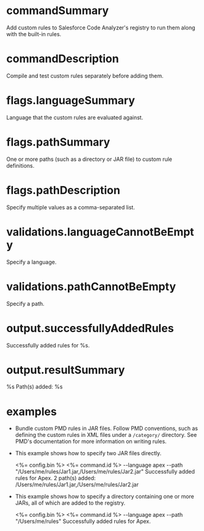 # commandSummary

Add custom rules to Salesforce Code Analyzer's registry to run them along with the built-in rules.

# commandDescription

Compile and test custom rules separately before adding them.

# flags.languageSummary

Language that the custom rules are evaluated against.

# flags.pathSummary

One or more paths (such as a directory or JAR file) to custom rule definitions.

# flags.pathDescription

Specify multiple values as a comma-separated list.

# validations.languageCannotBeEmpty

Specify a language.

# validations.pathCannotBeEmpty

Specify a path.

# output.successfullyAddedRules

Successfully added rules for %s.

# output.resultSummary

%s Path(s) added: %s

# examples

- Bundle custom PMD rules in JAR files. Follow PMD conventions, such as defining the custom rules in XML files under a `/category/` directory. See PMD's documentation for more information on writing rules.

- This example shows how to specify two JAR files directly.

	<%= config.bin %> <%= command.id %> --language apex --path "/Users/me/rules/Jar1.jar,/Users/me/rules/Jar2.jar"
		Successfully added rules for Apex.
		2 path(s) added:
		/Users/me/rules/Jar1.jar,/Users/me/rules/Jar2.jar

- This example shows how to specify a directory containing one or more JARs, all of which are added to the registry.

	<%= config.bin %> <%= command.id %> --language apex --path "/Users/me/rules"
		Successfully added rules for Apex.
